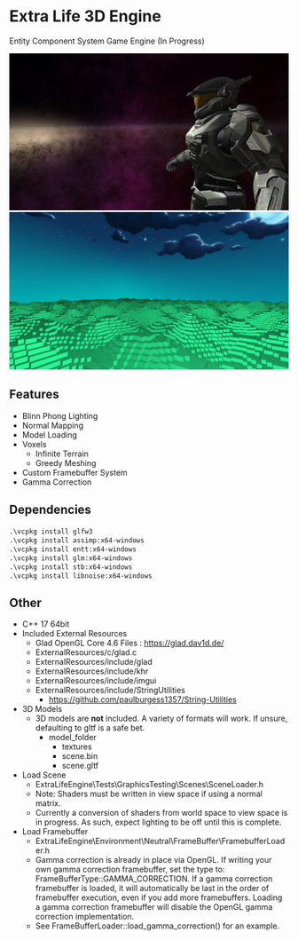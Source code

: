 # Extra Life 3D Engine
Entity Component System Game Engine (In Progress)

![](Assets/screenshots/screenshot_1.png)
![](Assets/screenshots/screenshot_2.png)


## Features
- Blinn Phong Lighting
- Normal Mapping
- Model Loading
- Voxels
  - Infinite Terrain 
  - Greedy Meshing 
- Custom Framebuffer System
- Gamma Correction
## Dependencies
```
.\vcpkg install glfw3
.\vcpkg install assimp:x64-windows
.\vcpkg install entt:x64-windows
.\vcpkg install glm:x64-windows
.\vcpkg install stb:x64-windows
.\vcpkg install libnoise:x64-windows
```
## Other
- C++ 17 64bit
- Included External Resources 
  - Glad OpenGL Core 4.6 Files : https://glad.dav1d.de/
  - ExternalResources/c/glad.c
  - ExternalResources/include/glad
  - ExternalResources/include/khr
  - ExternalResources/include/imgui
  - ExternalResources/include/StringUtilities
    - https://github.com/paulburgess1357/String-Utilities
- 3D Models
  - 3D models are **not** included.  A variety of formats will work.  If unsure, defaulting to gltf is a safe bet.
    - model_folder
      - textures
      - scene.bin
      - scene.gltf
- Load Scene
  -  ExtraLifeEngine\Tests\GraphicsTesting\Scenes\SceneLoader.h
  -  Note: Shaders must be written in view space if using a normal matrix.
  -  Currently a conversion of shaders from world space to view space is in progress.  As such, expect lighting to be off until this is complete.  
-  Load Framebuffer
    -  ExtraLifeEngine\Environment\Neutral\FrameBuffer\FramebufferLoader.h
    -  Gamma correction is already in place via OpenGL.  If writing your own gamma correction framebuffer, set the type to: FrameBufferType::GAMMA_CORRECTION.  If a gamma correction framebuffer is loaded, it will automatically be last in the order of framebuffer execution, even if you add more framebuffers.  Loading a gamma correction framebuffer will disable the OpenGL gamma correction implementation.
    -  See FrameBufferLoader::load_gamma_correction() for an example.
